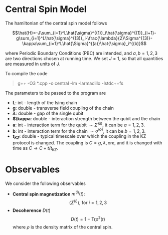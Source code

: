 # Central Spin Model
The hamiltonian of the central spin model follows

$$\hat{H}=-J\sum_{i=1}^L\hat{\sigma}^{(1)}_i\hat{\sigma}^{(1)}_{i+1}-g\sum_{i=1}^L\hat{\sigma}^{(3)}_i-\frac{\lambda}{2}\Sigma^{(3)}-\kappa\sum_{i=1}^L\hat{\Sigma}^{(a)}\hat{\sigma}_i^{(b)}$$

where Periodic Boundary Conditions (PBC) are intended, and $a, b=1,2,3$ are two directions chosen at running time.
We set $J=1$, so that all quantities are measured in units of $J$.

To compile the code
> g++ -O3 *.cpp -o central -lm -larmadillo -lstdc++fs

The parameters to be passed to the program are
- **L**: int - length of the Ising chain
- **g**: double - transverse field coupling of the chain
- **$\lambda$**: double - gap of the single qubit
- **$\kappa**: double - interaction strength between the qubit and the chain
- **a**: int - interaction term for the qubit $\sim \hat{\Sigma}^{(a)}$, it can be $a=1,2,3$.
- **b**: int - interaction term for the chain $\sim \hat{\sigma}^{(b)}$, it can be $b=1,2,3$.
- **$t_{KZ}$**: double - typical timescale over which the coupling in the KZ protocol is changed.
                        The coupling is $C=g,\lambda, \text{or} \kappa$, and it is changed with time as
                        $C\to C+t/t_{KZ}$. 

# Observables
We consider the following observables
- **Central spin magnetization** $m^{(i)}(t)$:
$$\langle \Sigma^{(i)} \rangle, \ \text{for} \ i=1,2,3$$
- **Decoherence** $D(t)$
$$D(t) = 1 - \text{Tr}\rho^2(t)$$
where $\rho$ is the density matrix of the central spin.
